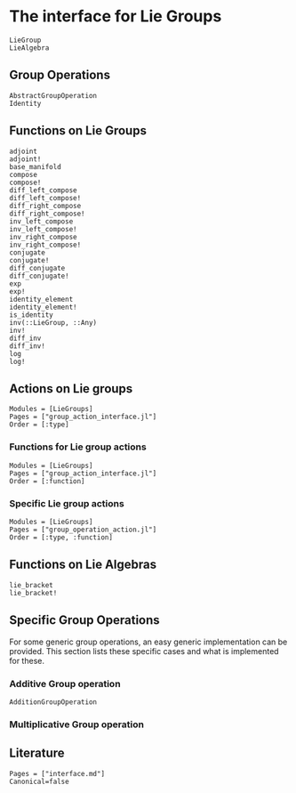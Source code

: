 # The interface for Lie Groups

```@docs
LieGroup
LieAlgebra
```

## Group Operations

```@docs
AbstractGroupOperation
Identity
```

## Functions on Lie Groups

```@docs
adjoint
adjoint!
base_manifold
compose
compose!
diff_left_compose
diff_left_compose!
diff_right_compose
diff_right_compose!
inv_left_compose
inv_left_compose!
inv_right_compose
inv_right_compose!
conjugate
conjugate!
diff_conjugate
diff_conjugate!
exp
exp!
identity_element
identity_element!
is_identity
inv(::LieGroup, ::Any)
inv!
diff_inv
diff_inv!
log
log!
```

## Actions on Lie groups

```@autodocs
Modules = [LieGroups]
Pages = ["group_action_interface.jl"]
Order = [:type]
```

### Functions for Lie group actions

```@autodocs
Modules = [LieGroups]
Pages = ["group_action_interface.jl"]
Order = [:function]
```

### Specific Lie group actions

```@autodocs
Modules = [LieGroups]
Pages = ["group_operation_action.jl"]
Order = [:type, :function]
```

## Functions on Lie Algebras

```@docs
lie_bracket
lie_bracket!
```

## Specific Group Operations

For some generic group operations, an easy generic implementation can be provided. This section lists these specific cases and what is implemented for these.

### Additive Group operation

```@docs
AdditionGroupOperation
```

### Multiplicative Group operation

## Literature

```@bibliography
Pages = ["interface.md"]
Canonical=false
```
